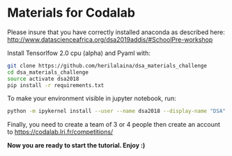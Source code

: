 # Materials for Codalab

Please insure that you have correctly installed anaconda as described here: http://www.datascienceafrica.org/dsa2019addis/#SchoolPre-workshop

Install Tensorlfow 2.0 cpu (alpha) and Pyaml with:
```bash
git clone https://github.com/herilalaina/dsa_materials_challenge
cd dsa_materials_challenge
source activate dsa2018
pip install -r requirements.txt
```

To make your environment visible in jupyter notebook, run:
```bash
python -m ipykernel install --user --name dsa2018 --display-name "DSA"
```

Finally, you need to create a team of 3 or 4 people then create an account to https://codalab.lri.fr/competitions/

<b>Now you are ready to start the tutorial. Enjoy :)</b>
